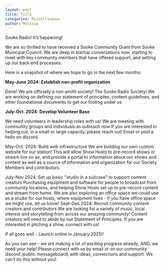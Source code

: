 ```yaml
---
layout: post
title: Title
categories: Miscellaneous
author: Melissa
---
```


Sooke Radio! It’s happening!

We are so thrilled to have received a Sooke Community Grant from Sooke Municipal Council. We are deep in startup conversations now, starting to meet with key community members that have offered support, and setting up our back end processes. 

Here is a snapshot of where we hope to go in the next few months:

**May-June 2024: Establish non-profit organization**

Done! We are officially a non-profit society! The Sooke Radio Society!
We are working on defining our statement of principles, content guidelines, and other foundational documents to get our footing under us

**July-Oct. 2024: Develop Volunteer Base**

We need volunteers in leadership roles with us! 
We are meeting with community groups and individuals as outreach now
If you are interested in helping out, in a small or large capacity, please reach out! Email or post a hello on discord.

May-Oct. 2024: Build web infrastructure
We are building our own custom website for our station! This will allow Show Hosts to pre-record shows or stream live on air, and provide a portal to information about our shows and content as well as a source of information and organization for our Society Members and contributors.


July-Nov 2024: Set up basic "studio in a suitcase" to support content creators
Purchasing equipment and software for people to broadcast from community locations, and helping Show Hosts set up to pre-record content and stream from home. 
We are also exploring an office space we could use as a studio for our hosts, where equipment lives - if you have office space we might use, let us know! 
Sept-Dec 2024: Recruit community content creators and contributors
We are looking for a variety of music, local interest and storytelling from across our amazing community! Content creators will need to abide by our Statement of Principles. If you are interested in pitching a show, connect with us! 

If all goes well - Launch online in January 2025!! 

As you can see - we are making a lot of exciting progress already, AND, we need your help! Please connect with us by email or on our community discord (public messageboard) with ideas, connections and support. We can’t do this without you! 

